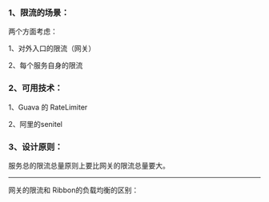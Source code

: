 ### 1、限流的场景：

两个方面考虑：

1、对外入口的限流（网关）

2、每个服务自身的限流

### 2、可用技术：

1、Guava 的 RateLimiter

2、阿里的senitel



### 3、设计原则：

服务总的限流总量原则上要比网关的限流总量要大。



---

网关的限流和 Ribbon的负载均衡的区别：



